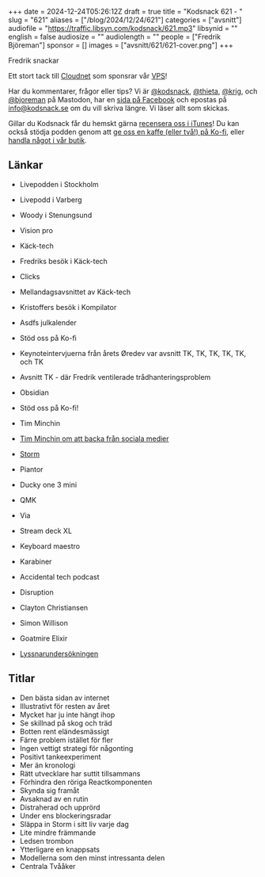 +++
date = 2024-12-24T05:26:12Z
draft = true
title = "Kodsnack 621 - "
slug = "621"
aliases = ["/blog/2024/12/24/621"]
categories = ["avsnitt"]
audiofile = "https://traffic.libsyn.com/kodsnack/621.mp3"
libsynid = ""
english = false
audiosize = ""
audiolength = ""
people = ["Fredrik Björeman"]
sponsor = []
images = ["avsnitt/621/621-cover.png"]
+++

Fredrik snackar 

Ett stort tack till [Cloudnet](https://www.cloudnet.se) som sponsrar vår [VPS](https://en.wikipedia.org/wiki/Virtual_private_server)!

Har du kommentarer, frågor eller tips? Vi är [@kodsnack](https://social.podsnack.se/@kodsnack), [@thieta](https://6510.nu/@thieta), [@krig](https://6510.nu/@krig), och [@bjoreman](https://toot.cafe/@bjoreman) på Mastodon, har en [sida på Facebook](https://www.facebook.com/) och epostas på [info@kodsnack.se](mailto:info@kodsnack.se) om du vill skriva längre. Vi läser allt som skickas.

Gillar du Kodsnack får du hemskt gärna [recensera oss i iTunes](https://itunes.apple.com/se/podcast/kodsnack/id561631498?l=en)! Du kan också stödja podden genom att <a href="https://ko-fi.com/kodsnack" rel="payment">ge oss en kaffe (eller två!) på Ko-fi</a>, eller [handla något i vår butik](https://shop.spreadshirt.se/kodsnack/).

## Länkar
* Livepodden i Stockholm
* Livepodd i Varberg
* Woody i Stenungsund
* Vision pro
* Käck-tech
* Fredriks besök i Käck-tech
* Clicks
* Mellandagsavsnittet av Käck-tech
* Kristoffers besök i Kompilator
* Asdfs julkalender
* Stöd oss på Ko-fi
* Keynoteintervjuerna från årets Øredev var avsnitt TK, TK, TK, TK, TK, och TK
* Avsnitt TK - där Fredrik ventilerade trådhanteringsproblem
* Obsidian
* Stöd oss på Ko-fi!
* Tim Minchin
* [Tim Minchin om att backa från sociala medier](https://syzito.xyz/@selzero/113692339111889116)
* [Storm](https://m.youtube.com/watch?v=rrgFIlnmrGk&pp=ygUWdGltIG1pbmNoaW4gc3Rvcm0gbGl2ZQ%3D%3D)
* Piantor
* Ducky one 3 mini
* QMK
* Via
* Stream deck XL
* Keyboard maestro
* Karabiner
* Accidental tech podcast
* Disruption
* Clayton Christiansen
* Simon Willison
* Goatmire Elixir

* [Lyssnarundersökningen](https://forms.gle/5dUn4DBhViV2aGfu7)

## Titlar
* Den bästa sidan av internet
* Illustrativt för resten av året
* Mycket har ju inte hängt ihop
* Se skillnad på skog och träd
* Botten rent eländesmässigt
* Färre problem istället för fler
* Ingen vettigt strategi för någonting
* Positivt tankeexperiment
* Mer än kronologi
* Rätt utvecklare har suttit tillsammans
* Förhindra den röriga Reactkomponenten
* Skynda sig framåt
* Avsaknad av en rutin
* Distraherad och upprörd
* Under ens blockeringsradar
* Släppa in Storm i sitt liv varje dag
* Lite mindre främmande
* Ledsen trombon
* Ytterligare en knappsats
* Modellerna som den minst intressanta delen
* Centrala Tvååker